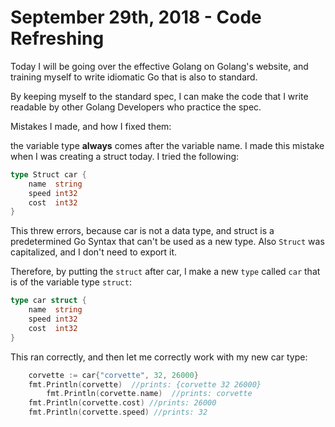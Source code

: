 # September 29th, 2018 - Code Refreshing

Today I will be going over the effective Golang on Golang's website, and training myself to write idiomatic Go that is also to standard.

By keeping myself to the standard spec, I can make the code that I write readable by other Golang Developers who practice the spec.

Mistakes I made, and how I fixed them:

the variable type **always** comes after the variable name. I made this mistake when I was creating a struct today. I tried the following:
```go
type Struct car {
	name  string
	speed int32
	cost  int32
}
```
This threw errors, because car is not a data type, and struct is a predetermined Go Syntax that can't be used as a new type. Also `Struct` was capitalized, and I don't need to export it.

Therefore, by putting the `struct` after car, I make a new `type` called `car` that is of the variable type `struct`:

```go
type car struct {
	name  string
	speed int32
	cost  int32
}
```
This ran correctly, and then let me correctly work with my new car type:
```go
	corvette := car{"corvette", 32, 26000}
	fmt.Println(corvette)  //prints: {corvette 32 26000}
        fmt.Println(corvette.name)  //prints: corvette
	fmt.Println(corvette.cost) //prints: 26000
	fmt.Println(corvette.speed) //prints: 32
```